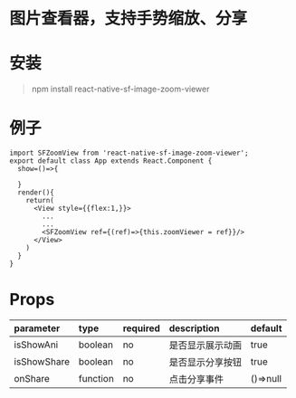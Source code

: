 # 图片查看器，支持手势缩放、分享

# 安装
> npm install react-native-sf-image-zoom-viewer

# 例子
```
import SFZoomView from 'react-native-sf-image-zoom-viewer';
export default class App extends React.Component {
  show=()=>{
    
  }
  render(){
    return(
      <View style={{flex:1,}}>
        ...
        ...
        <SFZoomView ref={(ref)=>{this.zoomViewer = ref}}/>
      </View>
    )
  }
}

```

# Props
|  parameter  |  type  |  required  |   description  |  default  |
|:-----|:-----|:-----|:-----|:-----|
|isShowAni|boolean|no|是否显示展示动画|true|
|isShowShare|boolean|no|是否显示分享按钮|true|
|onShare|function|no|点击分享事件|()=>null|
